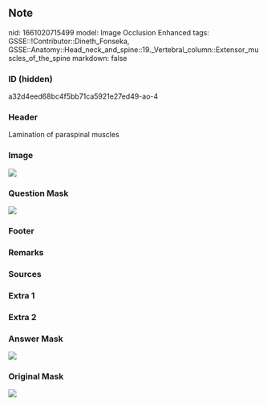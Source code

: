 ## Note
nid: 1661020715499
model: Image Occlusion Enhanced
tags: GSSE::!Contributor::Dineth_Fonseka, GSSE::Anatomy::Head_neck_and_spine::19._Vertebral_column::Extensor_muscles_of_the_spine
markdown: false

### ID (hidden)
a32d4eed68bc4f5bb71ca5921e27ed49-ao-4

### Header
Lamination of paraspinal muscles

### Image
<img src="tmpw52k4bm7.png">

### Question Mask
<img src="a32d4eed68bc4f5bb71ca5921e27ed49-ao-4-Q.svg">

### Footer


### Remarks


### Sources


### Extra 1


### Extra 2


### Answer Mask
<img src="a32d4eed68bc4f5bb71ca5921e27ed49-ao-4-A.svg">

### Original Mask
<img src="a32d4eed68bc4f5bb71ca5921e27ed49-ao-O.svg">
